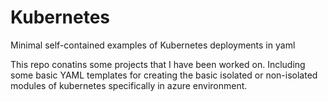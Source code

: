 # Kubernetes
Minimal self-contained examples of Kubernetes deployments in yaml


This repo conatins some projects that I have been worked on. Including some basic YAML templates for creating the basic isolated or non-isolated modules of kubernetes specifically in azure environment.
